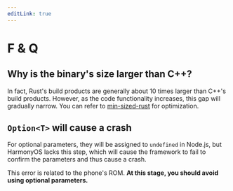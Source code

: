 ```yaml
---
editLink: true
---
```


# F & Q

## Why is the binary's size larger than C++?

In fact, Rust's build products are generally about 10 times larger than C++'s build products. However, as the code functionality increases, this gap will gradually narrow. You can refer to [min-sized-rust](https://github.com/johnthagen/min-sized-rust) for optimization.

## `Option<T>` will cause a crash

For optional parameters, they will be assigned to `undefined` in Node.js, but HarmonyOS lacks this step, which will cause the framework to fail to confirm the parameters and thus cause a crash.

This error is related to the phone's ROM. **At this stage, you should avoid using optional parameters.**